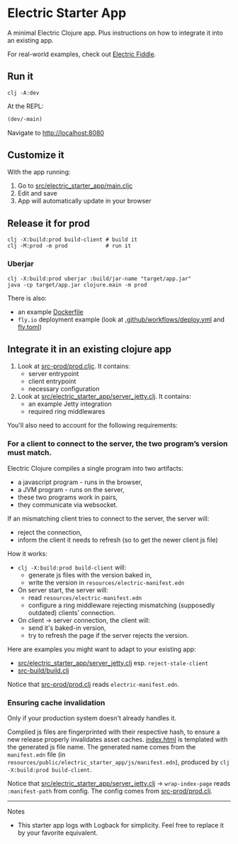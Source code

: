 # Electric Starter App

A minimal Electric Clojure app.
Plus instructions on how to integrate it into an existing app.

For real-world examples, check out [Electric Fiddle](https://github.com/hyperfiddle/electric-fiddle).

## Run it

```shell
clj -A:dev
```

At the REPL:
```clojure
(dev/-main)
```

Navigate to [http://localhost:8080](http://localhost:8080)

## Customize it

With the app running:
1. Go to [src/electric_starter_app/main.cljc](src/electric_starter_app/main.cljc)
2. Edit and save
3. App will automatically update in your browser

## Release it for prod

```shell
clj -X:build:prod build-client # build it
clj -M:prod -m prod            # run it
```

### Uberjar

```shell
clj -X:build:prod uberjar :build/jar-name "target/app.jar"
java -cp target/app.jar clojure.main -m prod
```

There is also:
- an example [Dockerfile](Dockerfile)
- `fly.io` deployment example (look at [.github/workflows/deploy.yml](.github/workflows/deploy.yml) and [fly.toml](fly.toml))

## Integrate it in an existing clojure app

1. Look at [src-prod/prod.cljc](src-prod/prod.cljc). It contains:
    - server entrypoint
    - client entrypoint
    - necessary configuration
2. Look at [src/electric_starter_app/server_jetty.clj](src/electric_starter_app/server_jetty.clj). It contains:
   - an example Jetty integration
   - required ring middlewares

You'll also need to account for the following requirements:

### For a client to connect to the server, the two program’s version must match.

Electric Clojure compiles a single program into two artifacts:
- a javascript program - runs in the browser,
- a JVM program - runs on the server,
- these two programs work in pairs,
- they communicate via websocket.

If an mismatching client tries to connect to the server, the server will:
- reject the connection,
- inform the client it needs to refresh (so to get the newer client js file)

How it works:
- `clj -X:build:prod build-client` will:
  - generate js files with the version baked in,
  - write the version in `resources/electric-manifest.edn`
- On server start, the server will:
  - read `resources/electric-manifest.edn`
  - configure a ring middleware rejecting mismatching (supposedly outdated) clients’ connection.
- On client -> server connection, the client will:
  - send it's baked-in version,
  - try to refresh the page if the server rejects the version.

Here are examples you might want to adapt to your existing app:
- [src/electric_starter_app/server_jetty.clj](src/electric_starter_app/server_jetty.clj) esp. `reject-stale-client`
- [src-build/build.clj](src-build/build.clj)


Notice that [src-prod/prod.clj](src-prod/prod.clj) reads `electric-manifest.edn`.

### Ensuring cache invalidation

Only if your production system doesn't already handles it.

Complied js files are fingerprinted with their respective hash, to ensure a new release
properly invalidates asset caches. [index.html](resources/public/electric_starter_app/index.html) is templated with the generated
js file name. The generated name comes from the `manifest.edn` file
(in `resources/public/electric_starter_app/js/manifest.edn`), produced by `clj -X:build:prod build-client`.

Notice that [src/electric_starter_app/server_jetty.clj](src/electric_starter_app/server_jetty.clj) -> `wrap-index-page` reads `:manifest-path` from config.
The config comes from [src-prod/prod.clj](src-prod/prod.clj).



---
Notes

- This starter app logs with Logback for simplicity. Feel free to replace it by your favorite equivalent.
